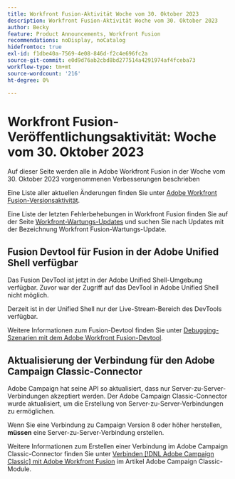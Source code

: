 ```yaml
---
title: Workfront Fusion-Aktivität Woche vom 30. Oktober 2023
description: Workfront Fusion-Aktivität Woche vom 30. Oktober 2023
author: Becky
feature: Product Announcements, Workfront Fusion
recommendations: noDisplay, noCatalog
hidefromtoc: true
exl-id: f1dbe40a-7569-4e08-846d-f2c4e696fc2a
source-git-commit: e0d9d76ab2cbd8bd277514a4291974af4fceba73
workflow-type: tm+mt
source-wordcount: '216'
ht-degree: 0%

---
```


# Workfront Fusion-Veröffentlichungsaktivität: Woche vom 30. Oktober 2023

Auf dieser Seite werden alle in Adobe Workfront Fusion in der Woche vom 30. Oktober 2023 vorgenommenen Verbesserungen beschrieben

Eine Liste aller aktuellen Änderungen finden Sie unter [Adobe Workfront Fusion-Versionsaktivität](/help/workfront-fusion/fusion-product-releases/fusion-release-activity.md).

Eine Liste der letzten Fehlerbehebungen in Workfront Fusion finden Sie auf der Seite [Workfront-Wartungs-Updates](https://experienceleague.adobe.com/docs/workfront-known-issues/releases/current-updates.html) und suchen Sie nach Updates mit der Bezeichnung Workfront Fusion-Wartungs-Update.

## Fusion Devtool für Fusion in der Adobe Unified Shell verfügbar

Das Fusion DevTool ist jetzt in der Adobe Unified Shell-Umgebung verfügbar. Zuvor war der Zugriff auf das DevTool in Adobe Unified Shell nicht möglich.

Derzeit ist in der Unified Shell nur der Live-Stream-Bereich des DevTools verfügbar.

Weitere Informationen zum Fusion-Devtool finden Sie unter [Debugging-Szenarien mit dem Adobe Workfront Fusion-Devtool](/help/workfront-fusion/manage-scenarios/debug-a-scenario.md).

## Aktualisierung der Verbindung für den Adobe Campaign Classic-Connector

Adobe Campaign hat seine API so aktualisiert, dass nur Server-zu-Server-Verbindungen akzeptiert werden. Der Adobe Campaign Classic-Connector wurde aktualisiert, um die Erstellung von Server-zu-Server-Verbindungen zu ermöglichen.

Wenn Sie eine Verbindung zu Campaign Version 8 oder höher herstellen, **müssen** eine Server-zu-Server-Verbindung erstellen.

Weitere Informationen zum Erstellen einer Verbindung im Adobe Campaign Classic-Connector finden Sie unter [Verbinden [!DNL Adobe Campaign Classic] mit Adobe Workfront Fusion](/help/workfront-fusion/references/apps-and-modules/adobe-connectors/adobe-campaign-classic-connector.md#connect-adobe-campaign-to-adobe-workfront-fusion) im Artikel Adobe Campaign Classic-Module.
